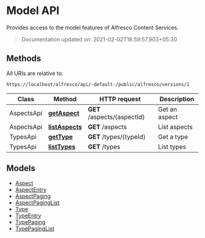 # **Model API**

Provides access to the model features of Alfresco Content Services.

> Documentation updated on: 2021-02-02T18:59:57.903+05:30

## Methods

All URIs are relative to:

```text
https://localhost/alfresco/api/-default-/public/alfresco/versions/1
```

Class | Method | HTTP request | Description
------------ | ------------- | ------------- | -------------
AspectsApi | [**getAspect**](docs/AspectsApi.md#getAspect) | **GET** /aspects/{aspectId} | Get an aspect
AspectsApi | [**listAspects**](docs/AspectsApi.md#listAspects) | **GET** /aspects | List aspects
TypesApi | [**getType**](docs/TypesApi.md#getType) | **GET** /types/{typeId} | Get a type
TypesApi | [**listTypes**](docs/TypesApi.md#listTypes) | **GET** /types | List types

## Models

- [Aspect](docs/Aspect.md)
- [AspectEntry](docs/AspectEntry.md)
- [AspectPaging](docs/AspectPaging.md)
- [AspectPagingList](docs/AspectPagingList.md)
- [Type](docs/Type.md)
- [TypeEntry](docs/TypeEntry.md)
- [TypePaging](docs/TypePaging.md)
- [TypePagingList](docs/TypePagingList.md)
